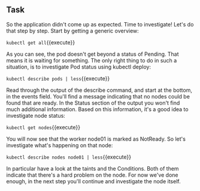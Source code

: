 ## Task
So the application didn't come up as expected. Time to investigate! Let's do that step by step. Start by getting a generic overview:

`kubectl get all`{{execute}}

As you can see, the pod doesn't get beyond a status of Pending. That means it is waiting for something. The only right thing to do in such a situation, is to investigate Pod status using kubectl deploy:

`kubectl describe pods | less`{{execute}}

Read through the output of the describe command, and start at the bottom, in the events field. You'll find a message indicating that no nodes could be found that are ready. In the Status section of the output you won't find much additional information. Based on this information, it's a good idea to investigate node status:

`kubectl get nodes`{{execute}}

You will now see that the worker node01 is marked as NotReady. So let's investigate what's happening on that node:

`kubectl describe nodes node01 | less`{{execute}}

In particular have a look at the taints and the Conditions. Both of them indicate that there's a hard problem on the node. For now we've done enough, in the next step you'll continue and investigate the node itself. 


